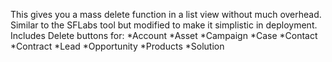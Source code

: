 This gives you a mass delete function in a list view without much overhead. Similar to the SFLabs tool but modified to make it simplistic in deployment.
Includes Delete buttons for:
*Account
*Asset
*Campaign
*Case
*Contact
*Contract
*Lead
*Opportunity
*Products
*Solution
